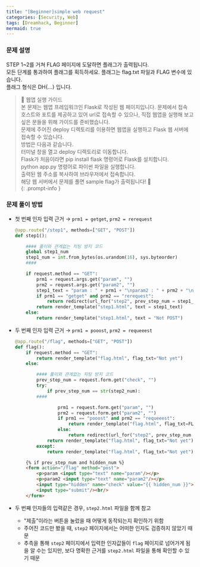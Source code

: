 ```yaml
---
title: "[Beginner]simple web request"
categories: [Security, Web]
tags: [Dreamhack, Beginner]
mermaid: true
---
```

### 문제 설명  
STEP 1~2를 거쳐 FLAG 페이지에 도달하면 플래그가 출력됩니다.  
모든 단계를 통과하여 플래그를 획득하세요. 플래그는 flag.txt 파일과 FLAG 변수에 있습니다.  
플래그 형식은 DH{...} 입니다.  

> 📜 웹앱 실행 가이드  
> 본 문제는 웹앱 프레임워크인 Flask로 작성된 웹 페이지입니다. 문제에서 접속 호스트와 포트를 제공하고 있어 url로 접속할 수 있으나, 직접 웹앱을 실행해 보고 싶은 분들을 위해 가이드를 준비했습니다.  
> 문제에 주어진 deploy 디렉토리를 이용하면 웹앱을 실행하고 Flask 웹 서버에 접속할 수 있습니다.  
> 방법은 다음과 같습니다.  
> 터미널 창을 열고 deploy 디렉토리로 이동합니다.  
> Flask가 처음이라면 pip install flask 명령어로 Flask를 설치합니다.  
> python app.py 명령어로 파이썬 파일을 실행합니다.  
> 출력된 웹 주소를 복사하여 브라우저에서 접속합니다.  
> 해당 웹 서버에서 문제를 풀면 sample flag가 출력됩니다! 🚩  
{: .prompt-info }

### 문제 풀이 방법  
- 첫 번째 인자 입력 근거 → `prm1 = getget`, `prm2 = rerequest`  
    ```python
    @app.route("/step1", methods=["GET", "POST"])
    def step1():

        #### 풀이와 관계없는 치팅 방지 코드
        global step1_num
        step1_num = int.from_bytes(os.urandom(16), sys.byteorder)
        ####

        if request.method == "GET":
            prm1 = request.args.get("param", "")
            prm2 = request.args.get("param2", "")
            step1_text = "param : " + prm1 + "\nparam2 : " + prm2 + "\n"
            if prm1 == "getget" and prm2 == "rerequest":
                return redirect(url_for("step2", prev_step_num = step1_num))
            return render_template("step1.html", text = step1_text)
        else: 
            return render_template("step1.html", text = "Not POST")
    ```
- 두 번째 인자 입력 근거 → `prm1 = pooost`, `prm2 = requeeest`  
    ```python
    @app.route("/flag", methods=["GET", "POST"])
    def flag():
        if request.method == "GET":
            return render_template("flag.html", flag_txt="Not yet")
        else:

            #### 풀이와 관계없는 치팅 방지 코드
            prev_step_num = request.form.get("check", "")
            try:
                if prev_step_num == str(step2_num):
            ####

                    prm1 = request.form.get("param", "")
                    prm2 = request.form.get("param2", "")
                    if prm1 == "pooost" and prm2 == "requeeest":
                        return render_template("flag.html", flag_txt=FLAG)
                    else:
                        return redirect(url_for("step2", prev_step_num = str(step1_num)))
                return render_template("flag.html", flag_txt="Not yet")
            except:
                return render_template("flag.html", flag_txt="Not yet")
    ```
    ```html
        {% if prev_step_num and hidden_num %}
        <form action="/flag" method="post">
            <p>param <input type="text" name="param"/></p>
            <p>param2 <input type="text" name="param2"/></p>
            <input type="hidden" name="check" value="{{ hidden_num }}">
            <input type="submit"/><br/>
        </form>
    ```

- 두 번째 인자들의 입력같은 경우, `step2.html` 파일을 함께 참고  
    - "제출"이라는 버튼을 눌렀을 때 어떻게 동작되는지 확인하기 위함  
    - 주어진 코드만 봤을 때, `step2` 페이지에서는 어떠한 인자도 검증하지 않았기 때문  
    - 추측을 통해 `step2` 페이지에서 입력한 인자값들이 `flag` 페이지로 넘어가게 됨을 알 수는 있지만, 보다 명확한 근거를 `step2.html` 파일을 통해 확인할 수 있기 때문  